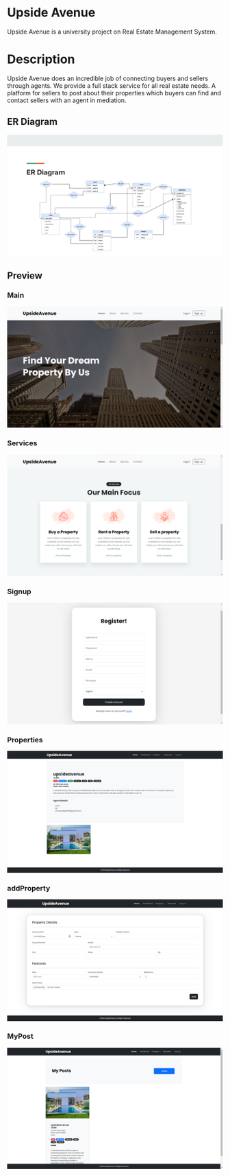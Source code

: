 # Upside Avenue

Upside Avenue is a university project on Real Estate Management System.

# Description

Upside Avenue does an incredible job of connecting buyers and sellers through agents. We provide a full stack service for all real estate needs. A platform for sellers to post about their properties which buyers can find and contact sellers with an agent in mediation.

## ER Diagram

![ER](./Preview/er.png)

## Preview

### Main

![Main](./Preview/1.png)

### Services

![Services](./Preview/4.png)

### Signup

![Signup](./Preview/signup.png)

### Properties

![properties](./Preview/allProperty.png)

### addProperty

![properties](./Preview/addProperty.png)

### MyPost

![post](./Preview/myPost.png)
